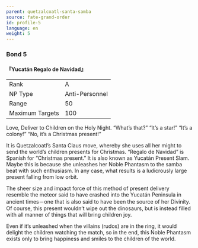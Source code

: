 ```yaml
---
parent: quetzalcoatl-santa-samba
source: fate-grand-order
id: profile-5
language: en
weight: 5
---
```


### Bond 5

#### 『Yucatán Regalo de Navidad』

<table>
  <tr><td>Rank</td><td>A</td></tr>
  <tr><td>NP Type</td><td>Anti-Personnel</td></tr>
  <tr><td>Range</td><td>50</td></tr>
  <tr><td>Maximum Targets</td><td>100</td></tr>
</table>

Love, Deliver to Children on the Holy Night.
“What’s that?” “It’s a star!” “It’s a colony!”
“No, it’s a Christmas present!”

It is Quetzalcoatl’s Santa Claus move, whereby she uses all her might to send the world’s children presents for Christmas. “Regalo de Navidad” is Spanish for “Christmas present.” It is also known as Yucatán Present Slam. Maybe this is because she unleashes her Noble Phantasm to the samba beat with such enthusiasm. In any case, what results is a ludicrously large present falling from low orbit.

The sheer size and impact force of this method of present delivery resemble the meteor said to have crashed into the Yucatán Peninsula in ancient times－one that is also said to have been the source of her Divinity. Of course, this present wouldn’t wipe out the dinosaurs, but is instead filled with all manner of things that will bring children joy.

Even if it’s unleashed when the villains (rudos) are in the ring, it would delight the children watching the match, so in the end, this Noble Phantasm exists only to bring happiness and smiles to the children of the world.
